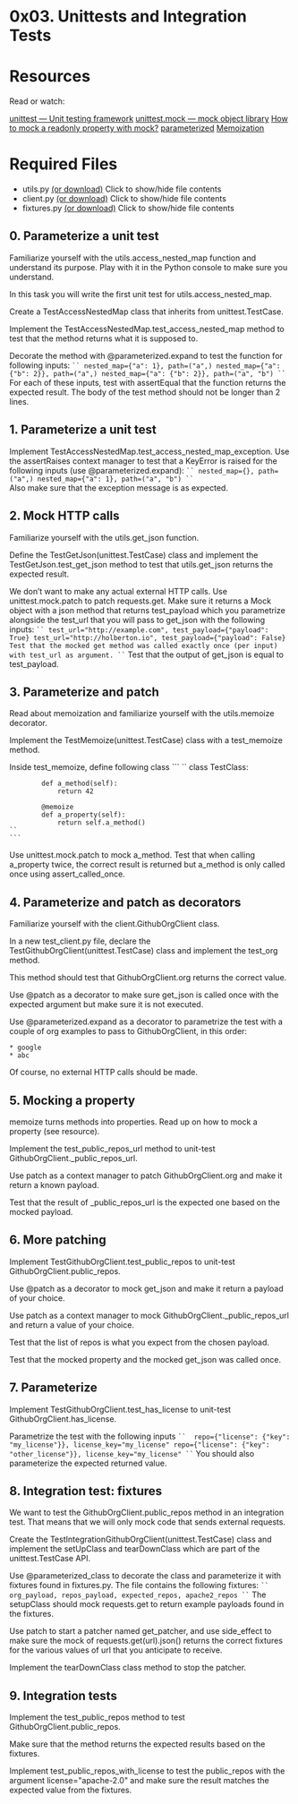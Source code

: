 # 0x03. Unittests and Integration Tests
# Resources
Read or watch:

[unittest — Unit testing framework](https://docs.python.org/3/library/unittest.html)
[unittest.mock — mock object library](https://docs.python.org/3/library/unittest.mock.html)
[How to mock a readonly property with mock?](https://stackoverflow.com/questions/11836436/how-to-mock-a-readonly-property-with-mock)
[parameterized](https://pypi.org/project/parameterized/)
[Memoization](https://en.wikipedia.org/wiki/Memoization)

# Required Files
* utils.py [(or download)](https://intranet-projects-files.s3.amazonaws.com/webstack/utils.py)
Click to show/hide file contents
* client.py [(or download)](https://intranet-projects-files.s3.amazonaws.com/webstack/client.py)
Click to show/hide file contents
* fixtures.py [(or download)](https://intranet-projects-files.s3.amazonaws.com/webstack/fixtures.py)
Click to show/hide file contents

## 0. Parameterize a unit test

Familiarize yourself with the utils.access_nested_map function and understand its purpose. Play with it in the Python console to make sure you understand.

In this task you will write the first unit test for utils.access_nested_map.

Create a TestAccessNestedMap class that inherits from unittest.TestCase.

Implement the TestAccessNestedMap.test_access_nested_map method to test that the method returns what it is supposed to.

Decorate the method with @parameterized.expand to test the function for following inputs:
    ```
    ``
        nested_map={"a": 1}, path=("a",)
        nested_map={"a": {"b": 2}}, path=("a",)
        nested_map={"a": {"b": 2}}, path=("a", "b")
    ``
    ```
For each of these inputs, test with assertEqual that the function returns the expected result.
The body of the test method should not be longer than 2 lines.
## 1. Parameterize a unit test

Implement TestAccessNestedMap.test_access_nested_map_exception. Use the assertRaises context manager to test that a KeyError is raised for the following inputs (use @parameterized.expand):
    ```
    ``
        nested_map={}, path=("a",)
        nested_map={"a": 1}, path=("a", "b")
    ``
    ```  
Also make sure that the exception message is as expected.
## 2. Mock HTTP calls
Familiarize yourself with the utils.get_json function.

Define the TestGetJson(unittest.TestCase) class and implement the TestGetJson.test_get_json method to test that utils.get_json returns the expected result.

We don’t want to make any actual external HTTP calls. Use unittest.mock.patch to patch requests.get. Make sure it returns a Mock object with a json method that returns test_payload which you parametrize alongside the test_url that you will pass to get_json with the following inputs:
    ```
    ``
        test_url="http://example.com", test_payload={"payload": True}
        test_url="http://holberton.io", test_payload={"payload": False}
        Test that the mocked get method was called exactly once (per input) with test_url as argument.
    ``
    ```
Test that the output of get_json is equal to test_payload.

## 3. Parameterize and patch
Read about memoization and familiarize yourself with the utils.memoize decorator.

Implement the TestMemoize(unittest.TestCase) class with a test_memoize method.

Inside test_memoize, define following class
    ```
    ``
        class TestClass:

            def a_method(self):
                return 42

            @memoize
            def a_property(self):
                return self.a_method()
    ``
    ```  
Use unittest.mock.patch to mock a_method. Test that when calling a_property twice, the correct result is returned but a_method is only called once using assert_called_once.

## 4. Parameterize and patch as decorators
Familiarize yourself with the client.GithubOrgClient class.

In a new test_client.py file, declare the TestGithubOrgClient(unittest.TestCase) class and implement the test_org method.

This method should test that GithubOrgClient.org returns the correct value.

Use @patch as a decorator to make sure get_json is called once with the expected argument but make sure it is not executed.

Use @parameterized.expand as a decorator to parametrize the test with a couple of org examples to pass to GithubOrgClient, in this order:

    * google
    * abc
Of course, no external HTTP calls should be made.
## 5. Mocking a property
memoize turns methods into properties. Read up on how to mock a property (see resource).

Implement the test_public_repos_url method to unit-test GithubOrgClient._public_repos_url.

Use patch as a context manager to patch GithubOrgClient.org and make it return a known payload.

Test that the result of _public_repos_url is the expected one based on the mocked payload.
## 6. More patching
Implement TestGithubOrgClient.test_public_repos to unit-test GithubOrgClient.public_repos.

Use @patch as a decorator to mock get_json and make it return a payload of your choice.

Use patch as a context manager to mock GithubOrgClient._public_repos_url and return a value of your choice.

Test that the list of repos is what you expect from the chosen payload.

Test that the mocked property and the mocked get_json was called once.
## 7. Parameterize
Implement TestGithubOrgClient.test_has_license to unit-test GithubOrgClient.has_license.

Parametrize the test with the following inputs
    ```
    `` 
        repo={"license": {"key": "my_license"}}, license_key="my_license"
        repo={"license": {"key": "other_license"}}, license_key="my_license"
    ``
    ```
You should also parameterize the expected returned value.

## 8. Integration test: fixtures

We want to test the GithubOrgClient.public_repos method in an integration test. That means that we will only mock code that sends external requests.

Create the TestIntegrationGithubOrgClient(unittest.TestCase) class and implement the setUpClass and tearDownClass which are part of the unittest.TestCase API.

Use @parameterized_class to decorate the class and parameterize it with fixtures found in fixtures.py. The file contains the following fixtures:
    ```
    ``
    org_payload, repos_payload, expected_repos, apache2_repos
    ``
    ```
The setupClass should mock requests.get to return example payloads found in the fixtures.

Use patch to start a patcher named get_patcher, and use side_effect to make sure the mock of requests.get(url).json() returns the correct fixtures for the various values of url that you anticipate to receive.

Implement the tearDownClass class method to stop the patcher.

## 9. Integration tests

Implement the test_public_repos method to test GithubOrgClient.public_repos.

Make sure that the method returns the expected results based on the fixtures.

Implement test_public_repos_with_license to test the public_repos with the argument license="apache-2.0" and make sure the result matches the expected value from the fixtures.